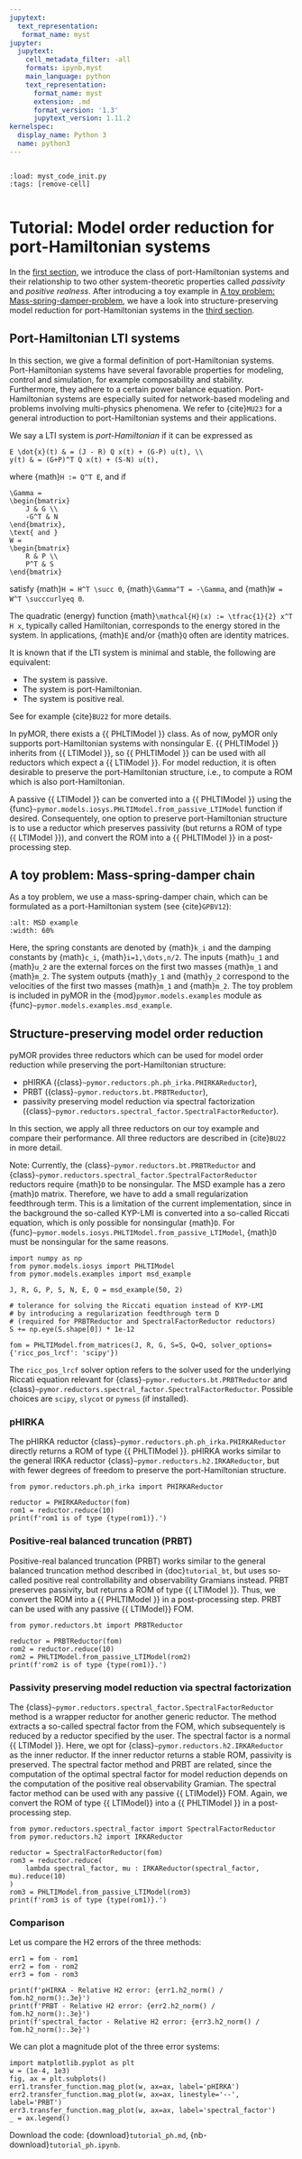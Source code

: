 ```yaml
---
jupytext:
  text_representation:
   format_name: myst
jupyter:
  jupytext:
    cell_metadata_filter: -all
    formats: ipynb,myst
    main_language: python
    text_representation:
      format_name: myst
      extension: .md
      format_version: '1.3'
      jupytext_version: 1.11.2
kernelspec:
  display_name: Python 3
  name: python3
---
```


```{try_on_binder}
```

```{code-cell}
:load: myst_code_init.py
:tags: [remove-cell]


```

# Tutorial: Model order reduction for port-Hamiltonian systems

In the [first section](#port-hamiltonian-lti-systems), we introduce the class of
port-Hamiltonian systems and their relationship to two other system-theoretic properties called
*passivity* and *positive realness*. After introducing a toy example in
[A toy problem: Mass-spring-damper-problem](#a-toy-problem-mass-spring-damper-chain), we
have a look into structure-preserving model reduction for port-Hamiltonian systems
in the [third section](#structure-preserving-model-order-reduction).

## Port-Hamiltonian LTI systems

In this section, we give a formal definition of port-Hamiltonian systems.
Port-Hamiltonian systems have several favorable properties for modeling, control and
simulation, for example composability and stability. Furthermore, they adhere to a
certain power balance equation. Port-Hamiltonian systems are especially suited for
network-based modeling and problems involving multi-physics phenomena. We refer to {cite}`MU23`
for a general introduction to port-Hamiltonian systems and their applications.

We say a LTI system is *port-Hamiltonian* if it can be expressed as

```{math}
E \dot{x}(t) & = (J - R) Q x(t) + (G-P) u(t), \\
y(t) & = (G+P)^T Q x(t) + (S-N) u(t),
```

where {math}`H := Q^T E`, and if

```{math}
\Gamma =
\begin{bmatrix}
    J & G \\
    -G^T & N
\end{bmatrix},
\text{ and }
W =
\begin{bmatrix}
    R & P \\
    P^T & S
\end{bmatrix}
```

satisfy
{math}`H = H^T \succ 0`,
{math}`\Gamma^T = -\Gamma`, and
{math}`W = W^T \succcurlyeq 0`.

The quadratic (energy) function {math}`\mathcal{H}(x) := \tfrac{1}{2} x^T H x`,
typically called Hamiltonian, corresponds to the energy stored in the system. In
applications, {math}`E` and/or {math}`Q` often are identity matrices.

It is known that if the LTI system is minimal and stable, the following are equivalent:

- The system is passive.
- The system is port-Hamiltonian.
- The system is positive real.

See for example {cite}`BU22` for more details.

In pyMOR, there exists a {{ PHLTIModel }} class. As of now, pyMOR only supports
port-Hamiltonian systems with nonsingular E. {{ PHLTIModel }} inherits from
{{ LTIModel }}, so {{ PHLTIModel }} can be used with all reductors which expect
a {{ LTIModel }}. For model reduction, it is often desirable to preserve the
port-Hamiltonian structure, i.e., to compute a ROM which is also port-Hamiltonian.

A passive {{ LTIModel }} can be converted into a {{ PHLTIModel }} using
the {func}`~pymor.models.iosys.PHLTIModel.from_passive_LTIModel` function if desired.
Consequentely, one option to preserve port-Hamiltonian structure is to use a reductor
which preserves passivity (but returns a ROM of type {{ LTIModel }}), and convert the
ROM into a {{ PHLTIModel }} in a post-processing step.

## A toy problem: Mass-spring-damper chain

As a toy problem, we use a mass-spring-damper chain, which can be formulated
as a port-Hamiltonian system (see {cite}`GPBV12`):

```{image} msd_example.svg
:alt: MSD example
:width: 60%
```

Here, the spring constants are denoted by {math}`k_i` and the damping constants by
{math}`c_i`, {math}`i=1,\dots,n/2`.
The inputs {math}`u_1` and {math}`u_2` are the external forces on the first two
masses {math}`m_1` and {math}`m_2`. The system outputs {math}`y_1` and {math}`y_2`
correspond to the velocities of the first two masses {math}`m_1` and {math}`m_2`.
The toy problem is included in pyMOR in the {mod}`pymor.models.examples` module as
{func}`~pymor.models.examples.msd_example`.

## Structure-preserving model order reduction

pyMOR provides three reductors which can be used for model order reduction 
while preserving the port-Hamiltonian structure:

- pHIRKA ({class}`~pymor.reductors.ph.ph_irka.PHIRKAReductor`),
- PRBT ({class}`~pymor.reductors.bt.PRBTReductor`),
- passivity preserving model reduction via spectral factorization
  ({class}`~pymor.reductors.spectral_factor.SpectralFactorReductor`).

In this section, we apply all three reductors on our toy example and compare
their performance. All three reductors are described in {cite}`BU22` in more detail.

Note: Currently, the {class}`~pymor.reductors.bt.PRBTReductor` and
{class}`~pymor.reductors.spectral_factor.SpectralFactorReductor` reductors require
{math}`D` to be nonsingular. The MSD example has a zero {math}`D` matrix. Therefore,
we have to add a small regularization feedthrough term. This is a limitation of the
current implementation, since in the background the so-called KYP-LMI is converted
into a so-called Riccati equation, which is only possible for nonsingular {math}`D`.
For {func}`~pymor.models.iosys.PHLTIModel.from_passive_LTIModel`, {math}`D` must be
nonsingular for the same reasons.

```{code-cell}
import numpy as np
from pymor.models.iosys import PHLTIModel
from pymor.models.examples import msd_example

J, R, G, P, S, N, E, Q = msd_example(50, 2)

# tolerance for solving the Riccati equation instead of KYP-LMI
# by introducing a regularization feedthrough term D
# (required for PRBTReductor and SpectralFactorReductor reductors)
S += np.eye(S.shape[0]) * 1e-12

fom = PHLTIModel.from_matrices(J, R, G, S=S, Q=Q, solver_options={'ricc_pos_lrcf': 'scipy'})
```

The `ricc_pos_lrcf` solver option refers to the solver used for the underlying
Riccati equation relevant for {class}`~pymor.reductors.bt.PRBTReductor` and
{class}`~pymor.reductors.spectral_factor.SpectralFactorReductor`. Possible choices are
`scipy`, `slycot` or `pymess` (if installed).

### pHIRKA

The pHIRKA reductor {class}`~pymor.reductors.ph.ph_irka.PHIRKAReductor` directly returns
a ROM of type {{ PHLTIModel }}. pHIRKA works similar to the general IRKA reductor
{class}`~pymor.reductors.h2.IRKAReductor`, but with fewer degrees of freedom to preserve
the port-Hamiltonian structure.

```{code-cell}
from pymor.reductors.ph.ph_irka import PHIRKAReductor

reductor = PHIRKAReductor(fom)
rom1 = reductor.reduce(10)
print(f'rom1 is of type {type(rom1)}.')
```

### Positive-real balanced truncation (PRBT)

Positive-real balanced truncation (PRBT) works similar to the general balanced truncation
method described in {doc}`tutorial_bt`, but uses so-called positive real controllability
and observability Gramians instead. PRBT preserves passivity, but returns a ROM
of type {{ LTIModel }}. Thus, we convert the ROM into a {{ PHLTIModel }} in a
post-processing step. PRBT can be used with any passive {{ LTIModel}} FOM.

```{code-cell}
from pymor.reductors.bt import PRBTReductor

reductor = PRBTReductor(fom)
rom2 = reductor.reduce(10)
rom2 = PHLTIModel.from_passive_LTIModel(rom2)
print(f'rom2 is of type {type(rom1)}.')
```

### Passivity preserving model reduction via spectral factorization

The {class}`~pymor.reductors.spectral_factor.SpectralFactorReductor` method
is a wrapper reductor for another generic reductor. The method extracts a so-called
spectral factor from the FOM, which subsequentely is reduced by a reductor
specified by the user. The spectral factor is a normal {{ LTIModel }}. Here, we opt
for {class}`~pymor.reductors.h2.IRKAReductor` as the inner reductor. If the inner
reductor returns a stable ROM, passivity is preserved.
The spectral factor method and PRBT are related, since the computation of
the optimal spectral factor for model reduction depends on the computation of
the positive real observability Gramian. The spectral factor method can be used with
any passive {{ LTIModel}} FOM. Again, we convert the ROM of type {{ LTIModel}} into a
{{ PHLTIModel }} in a post-processing step.

```{code-cell}
from pymor.reductors.spectral_factor import SpectralFactorReductor
from pymor.reductors.h2 import IRKAReductor

reductor = SpectralFactorReductor(fom)
rom3 = reductor.reduce(
    lambda spectral_factor, mu : IRKAReductor(spectral_factor, mu).reduce(10)
)
rom3 = PHLTIModel.from_passive_LTIModel(rom3)
print(f'rom3 is of type {type(rom1)}.')
```

### Comparison

Let us compare the H2 errors of the three methods:

```{code-cell}
err1 = fom - rom1
err2 = fom - rom2
err3 = fom - rom3

print(f'pHIRKA - Relative H2 error: {err1.h2_norm() / fom.h2_norm():.3e}')
print(f'PRBT - Relative H2 error: {err2.h2_norm() / fom.h2_norm():.3e}')
print(f'spectral_factor - Relative H2 error: {err3.h2_norm() / fom.h2_norm():.3e}')
```

We can plot a magnitude plot of the three error systems:

```{code-cell}
import matplotlib.pyplot as plt
w = (1e-4, 1e3)
fig, ax = plt.subplots()
err1.transfer_function.mag_plot(w, ax=ax, label='pHIRKA')
err2.transfer_function.mag_plot(w, ax=ax, linestyle='--', label='PRBT')
err3.transfer_function.mag_plot(w, ax=ax, label='spectral_factor')
_ = ax.legend()
```

Download the code:
{download}`tutorial_ph.md`,
{nb-download}`tutorial_ph.ipynb`.
